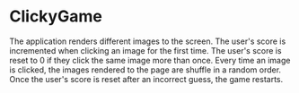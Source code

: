 # ClickyGame

The application renders different images to the screen. The user's score is incremented when clicking an image for the first time. The user's score is reset to 0 if they click the same image more than once. Every time an image is clicked, the images rendered to the page are shuffle in a random order. Once the user's score is reset after an incorrect guess, the game restarts.


